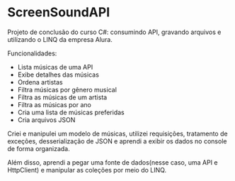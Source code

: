 # ScreenSoundAPI
 Projeto de conclusão do curso C#: consumindo API, gravando arquivos e utilizando o LINQ da empresa Alura.

 Funcionalidades:
 - Lista músicas de uma API
 - Exibe detalhes das músicas
 - Ordena artistas
 - Filtra músicas por gênero musical
 - Filtra as músicas de um artista
 - Filtra as músicas por ano
 - Cria uma lista de músicas preferidas
 - Cria arquivos JSON

  Criei e manipulei um modelo de músicas, utilizei requisições, tratamento de exceções, desserialização de JSON e aprendi a exibir os dados no console de forma organizada.

  Além disso, aprendi a pegar uma fonte de dados(nesse caso, uma API e HttpClient) e manipular as coleções por meio do LINQ.


  
  
  
